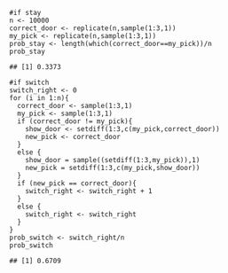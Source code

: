     #if stay
    n <- 10000
    correct_door <- replicate(n,sample(1:3,1))
    my_pick <- replicate(n,sample(1:3,1))
    prob_stay <- length(which(correct_door==my_pick))/n
    prob_stay

    ## [1] 0.3373

    #if switch
    switch_right <- 0
    for (i in 1:n){
      correct_door <- sample(1:3,1)
      my_pick <- sample(1:3,1)
      if (correct_door != my_pick){
        show_door <- setdiff(1:3,c(my_pick,correct_door))
        new_pick <- correct_door
      }
      else {
        show_door = sample((setdiff(1:3,my_pick)),1)
        new_pick = setdiff(1:3,c(my_pick,show_door))
      } 
      if (new_pick == correct_door){
        switch_right <- switch_right + 1
      }
      else {
        switch_right <- switch_right
      }
    }
    prob_switch <- switch_right/n
    prob_switch

    ## [1] 0.6709
